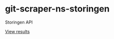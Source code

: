 # git-scraper-ns-storingen
Storingen API

[View results](https://flatgithub.com/lassebenni/git-scraper-ns-storingen/blob/main/storingen.json)
